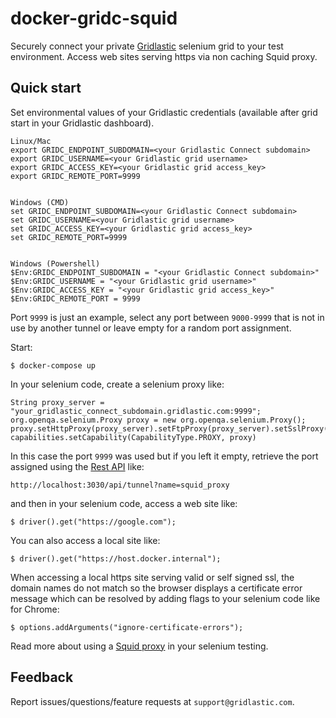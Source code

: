 # docker-gridc-squid
Securely connect your private [Gridlastic][gridlastic] selenium grid to your test environment. Access web sites serving https via non caching Squid proxy.


## Quick start

Set environmental values of your Gridlastic credentials (available after grid start in your Gridlastic dashboard).

```
Linux/Mac
export GRIDC_ENDPOINT_SUBDOMAIN=<your Gridlastic Connect subdomain>
export GRIDC_USERNAME=<your Gridlastic grid username>
export GRIDC_ACCESS_KEY=<your Gridlastic grid access_key>
export GRIDC_REMOTE_PORT=9999


Windows (CMD)
set GRIDC_ENDPOINT_SUBDOMAIN=<your Gridlastic Connect subdomain>
set GRIDC_USERNAME=<your Gridlastic grid username>
set GRIDC_ACCESS_KEY=<your Gridlastic grid access_key>
set GRIDC_REMOTE_PORT=9999


Windows (Powershell)
$Env:GRIDC_ENDPOINT_SUBDOMAIN = "<your Gridlastic Connect subdomain>"
$Env:GRIDC_USERNAME = "<your Gridlastic grid username>"
$Env:GRIDC_ACCESS_KEY = "<your Gridlastic grid access_key>"
$Env:GRIDC_REMOTE_PORT = 9999
```
Port `9999` is just an example, select any port between `9000-9999` that is not in use by another tunnel or leave empty for a random port assignment.  


Start:

    $ docker-compose up


In your selenium code, create a selenium proxy like:

```
String proxy_server = "your_gridlastic_connect_subdomain.gridlastic.com:9999";
org.openqa.selenium.Proxy proxy = new org.openqa.selenium.Proxy();
proxy.setHttpProxy(proxy_server).setFtpProxy(proxy_server).setSslProxy(proxy_server);
capabilities.setCapability(CapabilityType.PROXY, proxy)
```

In this case the port `9999` was used but if you left it empty, retrieve the port assigned using the [Rest API][gridlastic-connect-api] like:

```
http://localhost:3030/api/tunnel?name=squid_proxy
```


and then in your selenium code, access a web site like:

    $ driver().get("https://google.com");



You can also access a local site like:


    $ driver().get("https://host.docker.internal");
    
When accessing a local https site serving valid or self signed ssl, the domain names do not match so the browser displays a certificate error message which can be resolved by adding flags to your selenium code like for Chrome:

    $ options.addArguments("ignore-certificate-errors");
    
Read more about using a [Squid proxy][gridlastic-squid-proxy] in your selenium testing.
 
## Feedback

Report issues/questions/feature requests at `support@gridlastic.com`.


[gridlastic]:       	https://www.gridlastic.com/
[gridlastic-squid-proxy]:       	https://www.gridlastic.com/gridlastic-connect.html#squid
[gridlastic-connect-api]:	https://www.gridlastic.com/gridlastic-connect.html#dynamic_tunnel_creation